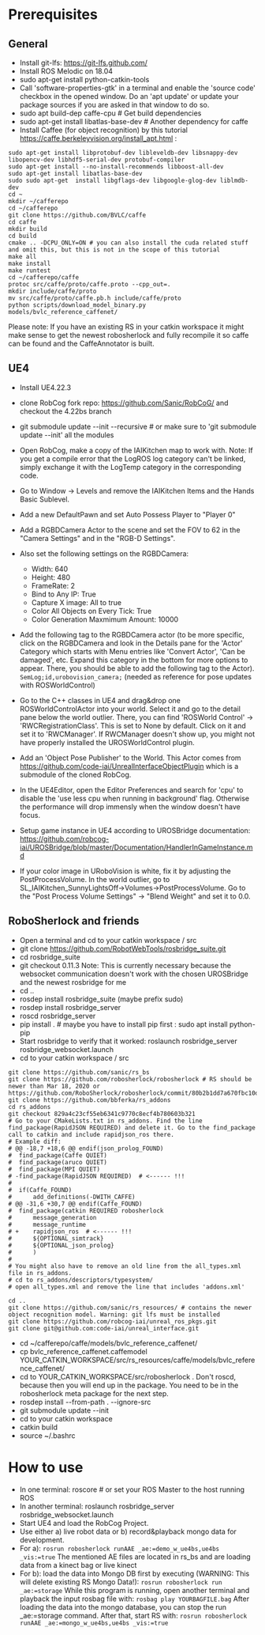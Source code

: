 # Prerequisites
## General
- Install git-lfs: https://git-lfs.github.com/
- Install ROS Melodic on 18.04
- sudo apt-get install python-catkin-tools
- Call 'software-properties-gtk' in a terminal 
and enable the 'source code' checkbox in the opened window. 
Do an 'apt update' or update your package sources if you are asked in that window to do so.
- sudo apt build-dep caffe-cpu # Get build dependencies
- sudo apt-get install libatlas-base-dev # Another dependency for caffe
- Install Caffee (for object recognition) by this tutorial https://caffe.berkeleyvision.org/install_apt.html :
```
sudo apt-get install libprotobuf-dev libleveldb-dev libsnappy-dev libopencv-dev libhdf5-serial-dev protobuf-compiler
sudo apt-get install --no-install-recommends libboost-all-dev
sudo apt-get install libatlas-base-dev
sudo sudo apt-get  install libgflags-dev libgoogle-glog-dev liblmdb-dev
cd ~
mkdir ~/cafferepo
cd ~/cafferepo
git clone https://github.com/BVLC/caffe
cd caffe
mkdir build
cd build
cmake .. -DCPU_ONLY=ON # you can also install the cuda related stuff and omit this, but this is not in the scope of this tutorial
make all
make install
make runtest
cd ~/cafferepo/caffe
protoc src/caffe/proto/caffe.proto --cpp_out=.
mkdir include/caffe/proto
mv src/caffe/proto/caffe.pb.h include/caffe/proto
python scripts/download_model_binary.py models/bvlc_reference_caffenet/
```
Please note: If you have an existing RS in your catkin workspace it might make sense to get the newest robosherlock and fully recompile it so caffe can be found and the CaffeAnnotator is built.

## UE4
- Install UE4.22.3
- clone RobCog fork repo: https://github.com/Sanic/RobCoG/ and checkout the 4.22bs branch
- git submodule update --init --recursive # or make sure to 'git submodule update --init' all the modules
- Open RobCog, make a copy of the IAIKitchen map to work with.
  Note: If you get a compile error that the LogROS log category can't be linked, simply exchange it with the LogTemp category in the corresponding code.
- Go to Window -> Levels and remove the IAIKitchen Items and the Hands Basic Sublevel.
- Add a new DefaultPawn and set Auto Possess Player to "Player 0"
- Add a RGBDCamera Actor to the scene and set the FOV to 62 in the "Camera Settings" and in the "RGB-D Settings".
- Also set the following settings on the RGBDCamera:
  - Width: 640
  - Height: 480
  - FrameRate: 2
  - Bind to Any IP: True
  - Capture X image: All to true
  - Color All Objects on Every Tick: True
  - Color Generation Maxmimum Amount: 10000

- Add the following tag to the RGBDCamera actor (to be more specific, click on the RGBDCamera and look in the Details pane for the 'Actor' Category which starts with Menu entries like 'Convert Actor', 'Can be damaged', etc. Expand this category in the bottom for more options to appear. There, you should be able to add the following tag to the Actor).
```SemLog;id,urobovision_camera;```
(needed as reference for pose updates with ROSWorldControl)
- Go to the C++ classes in UE4 and drag&drop one ROSWorldControlActor into your world. Select it and go to the detail pane below the world outlier. There, you can find 'ROSWorld Control' -> 'RWCRegistrationClass'. This is set to None by default. Click on it and set it to 'RWCManager'. If RWCManager doesn't show up, you might not have properly installed the UROSWorldControl plugin.
- Add an 'Object Pose Publisher' to the World. This Actor comes from https://github.com/code-iai/UnrealInterfaceObjectPlugin which is a submodule of the cloned RobCog.
- In the UE4Editor, open the Editor Preferences and search for 'cpu' to disable the 'use less cpu when running in background' flag. Otherwise the performance will drop immensly when the window doesn't have focus.
- Setup game instance in UE4 according to UROSBridge documentation: https://github.com/robcog-iai/UROSBridge/blob/master/Documentation/HandlerInGameInstance.md
- If your color image in URoboVision is white, fix it by adjusting the PostProcessVolume. In the world outlier, go to SL_IAIKitchen_SunnyLightsOff->Volumes->PostProcessVolume. Go to the "Post Process Volume Settings" -> "Blend Weight" and set it to 0.0.

## RoboSherlock and friends
- Open a terminal and cd to your catkin workspace / src
- git clone https://github.com/RobotWebTools/rosbridge_suite.git
- cd rosbridge_suite
- git checkout 0.11.3
  Note: This is currently necessary because the websocket communication doesn't work with the chosen UROSBridge and the newest rosbridge for me
- cd ..
- rosdep install rosbridge_suite (maybe prefix sudo)
- rosdep install rosbridge_server
- roscd rosbridge_server
- pip install . # maybe you have to install pip first : sudo apt install python-pip
- Start rosbridge to verify that it worked: roslaunch rosbridge_server rosbridge_websocket.launch
- cd to your catkin workspace / src
```
git clone https://github.com/sanic/rs_bs
git clone https://github.com/robosherlock/robosherlock # RS should be newer than Mar 18, 2020 or https://github.com/RoboSherlock/robosherlock/commit/80b2b1dd7a670fbc10da2cd1ecb964c234fc1d90
git clone https://github.com/bbferka/rs_addons
cd rs_addons
git checkout 829a4c23cf55eb6341c9770c8ecf4b780603b321
# Go to your CMakeLists.txt in rs_addons. Find the line find_package(RapidJSON REQUIRED) and delete it. Go to the find_package call to catkin and include rapidjson_ros there.
# Example diff:
# @@ -18,7 +18,6 @@ endif(json_prolog_FOUND)
#  find_package(Caffe QUIET)
#  find_package(aruco QUIET)
#  find_package(MPI QUIET)
# -find_package(RapidJSON REQUIRED)  # <------ !!!
#  
#  if(Caffe_FOUND)
#      add_definitions(-DWITH_CAFFE)
# @@ -31,6 +30,7 @@ endif(Caffe_FOUND)
#  find_package(catkin REQUIRED robosherlock
#      message_generation
#      message_runtime
# +    rapidjson_ros  # <------ !!!
#      ${OPTIONAL_simtrack}
#      ${OPTIONAL_json_prolog}
#      )
#
# You might also have to remove an old line from the all_types.xml file in rs_addons.
# cd to rs_addons/descriptors/typesystem/
# open all_types.xml and remove the line that includes 'addons.xml'

cd ..
git clone https://github.com/sanic/rs_resources/ # contains the newer object recognition model. Warning: git lfs must be installed
git clone https://github.com/robcog-iai/unreal_ros_pkgs.git
git clone git@github.com:code-iai/unreal_interface.git
```
- cd ~/cafferepo/caffe/models/bvlc_reference_caffenet/
- cp bvlc_reference_caffenet.caffemodel YOUR_CATKIN_WORKSPACE/src/rs_resources/caffe/models/bvlc_reference_caffenet/
- cd to YOUR_CATKIN_WORKSPACE/src/robosherlock . Don't roscd, because then you will end up in the package. You need to be in the robosherlock meta package for the next step.
- rosdep install --from-path . --ignore-src
- git submodule update --init
- cd to your catkin workspace
- catkin build
- source ~/.bashrc

# How to use
- In one terminal: roscore # or set your ROS Master to the host running ROS
- In another terminal: roslaunch rosbridge_server rosbridge_websocket.launch
- Start UE4 and load the RobCog Project.
- Use either a) live robot data or b) record&playback mongo data for development.
- For a): `rosrun robosherlock runAAE _ae:=demo_w_ue4bs,ue4bs _vis:=true`
  The mentioned AE files are located in rs_bs and are loading data from a kinect bag or live kinect
- For b): load the data into Mongo DB first by executing (WARNING: This will delete existing RS Mongo Data!):
```rosrun robosherlock run _ae:=storage```
While this program is running, open another terminal and playback the input rosbag file with:
```rosbag play YOURBAGFILE.bag```
After loading the data into the mongo database, you can stop the run _ae:=storage command. After that, start RS with:
```rosrun robosherlock runAAE _ae:=mongo_w_ue4bs,ue4bs _vis:=true```
